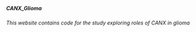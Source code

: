 ##### CANX_Glioma
###### This website contains code for the study exploring roles of CANX in glioma
